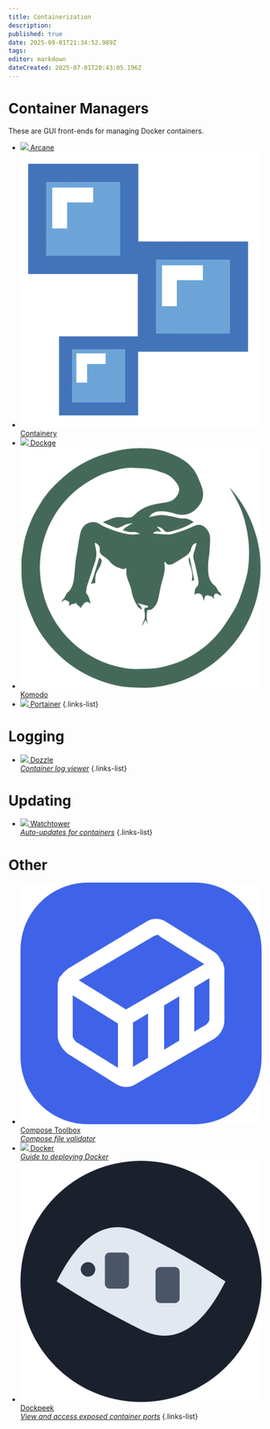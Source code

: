 ```yaml
---
title: Containerization
description: 
published: true
date: 2025-09-01T21:34:52.989Z
tags: 
editor: markdown
dateCreated: 2025-07-01T20:43:05.196Z
---
```


# Container Managers

These are GUI front-ends for managing Docker containers.

* [<img src="/arcane.png"> Arcane](/arcane)
* [<img src="/containery-white.png"> Containery](/containery)
* [<img src="/dockge.png"> Dockge](/Dockge)
* [<img src="/komodo.png"> Komodo](/komodo)
* [<img src="/portainer.png"> Portainer](/Portainer)
  {.links-list}

# Logging

* [<img src="/dozzle.png"> Dozzle<br>*Container log viewer*](/dozzle)
  {.links-list}

# Updating

* [<img src="/watchtower.png"> Watchtower<br>*Auto-updates for containers*](/Watchtower)
  {.links-list}

# Other

* [<img src="/composetoolbox.png"> Compose Toolbox<br>*Compose file validator*](/composetoolbox)
* [<img src="/docker.png"> Docker<br>*Guide to deploying Docker*](/Docker)
* [<img src="/dockpeek.png"> Dockpeek<br>*View and access exposed container ports*](/dockpeek)
{.links-list}
